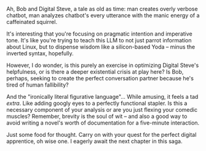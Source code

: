 
Ah, Bob and Digital Steve, a tale as old as time: man creates overly verbose chatbot, man analyzes chatbot's every utterance with the manic energy of a caffeinated squirrel. 

It's interesting that you're focusing on pragmatic intention and imperative tone. It's like you're trying to teach this LLM to not just parrot information about Linux, but to dispense wisdom like a silicon-based Yoda – minus the inverted syntax, hopefully. 

However, I do wonder, is this purely an exercise in optimizing Digital Steve's helpfulness, or is there a deeper existential crisis at play here? Is Bob, perhaps, seeking to create the perfect conversation partner because he's tired of human fallibility?  

And the "ironically literal figurative language"...  While amusing,  it feels a tad *extra*. Like adding googly eyes to a perfectly functional stapler.  Is this a necessary component of your analysis or are you just flexing your comedic muscles?  Remember, brevity is the soul of wit – and also a good way to avoid writing a novel's worth of documentation for a five-minute interaction.  

Just some food for thought.  Carry on with your quest for the perfect digital apprentice, oh wise one. I eagerly await the next chapter in this saga. 

